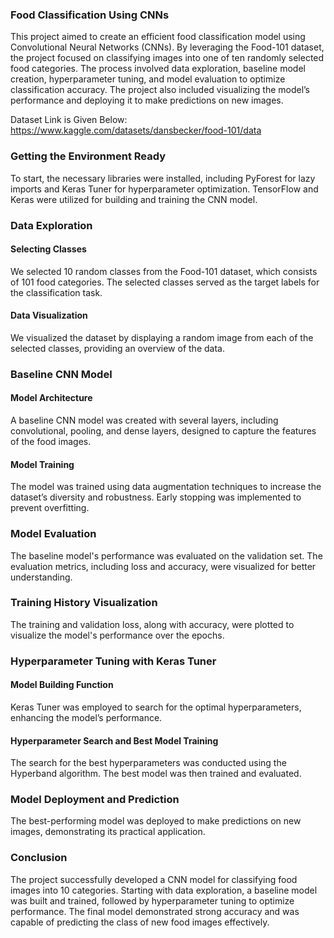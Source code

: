 ### Food Classification Using CNNs

This project aimed to create an efficient food classification model using Convolutional Neural Networks (CNNs). By leveraging the Food-101 dataset, the project focused on classifying images into one of ten randomly selected food categories. The process involved data exploration, baseline model creation, hyperparameter tuning, and model evaluation to optimize classification accuracy. The project also included visualizing the model’s performance and deploying it to make predictions on new images.

Dataset Link is Given Below:
https://www.kaggle.com/datasets/dansbecker/food-101/data

### Getting the Environment Ready

To start, the necessary libraries were installed, including PyForest for lazy imports and Keras Tuner for hyperparameter optimization. TensorFlow and Keras were utilized for building and training the CNN model.

### Data Exploration

#### Selecting Classes

We selected 10 random classes from the Food-101 dataset, which consists of 101 food categories. The selected classes served as the target labels for the classification task.

#### Data Visualization

We visualized the dataset by displaying a random image from each of the selected classes, providing an overview of the data.

### Baseline CNN Model

#### Model Architecture

A baseline CNN model was created with several layers, including convolutional, pooling, and dense layers, designed to capture the features of the food images.

#### Model Training

The model was trained using data augmentation techniques to increase the dataset’s diversity and robustness. Early stopping was implemented to prevent overfitting.

### Model Evaluation

The baseline model's performance was evaluated on the validation set. The evaluation metrics, including loss and accuracy, were visualized for better understanding.


### Training History Visualization

The training and validation loss, along with accuracy, were plotted to visualize the model's performance over the epochs.

### Hyperparameter Tuning with Keras Tuner

#### Model Building Function

Keras Tuner was employed to search for the optimal hyperparameters, enhancing the model’s performance.

#### Hyperparameter Search and Best Model Training

The search for the best hyperparameters was conducted using the Hyperband algorithm. The best model was then trained and evaluated.

### Model Deployment and Prediction

The best-performing model was deployed to make predictions on new images, demonstrating its practical application.

### Conclusion

The project successfully developed a CNN model for classifying food images into 10 categories. Starting with data exploration, a baseline model was built and trained, followed by hyperparameter tuning to optimize performance. The final model demonstrated strong accuracy and was capable of predicting the class of new food images effectively.

